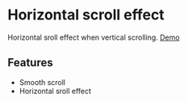 # Horizontal scroll effect

Horizontal sroll effect when vertical scrolling. [Demo](https://khinemyaezin.com/vertical-scroll)

## Features

- Smooth scroll
- Horizontal sroll effect
